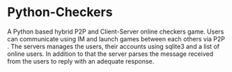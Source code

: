 # Python-Checkers
A Python based hybrid P2P and Client-Server online checkers game. Users can communicate using IM and launch games between each others via P2P . The servers manages the users, their accounts using sqlite3 and a list of online users. In addition to that the server parses the message received from the users to reply with an adequate response.

